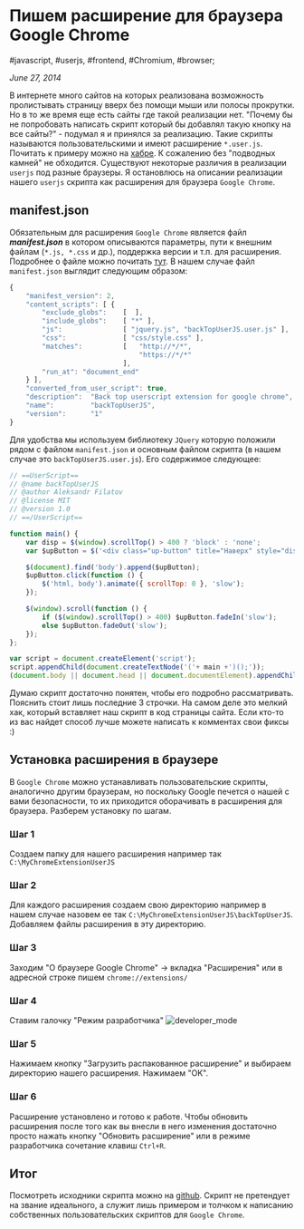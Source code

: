 # Пишем расширение для браузера Google Chrome

#javascript, #userjs, #frontend, #Chromium, #browser;

_June 27, 2014_

В интернете много сайтов на которых реализована возможность пролистывать страницу вверх без помощи мыши или полосы прокрутки. Но в то же время еще есть сайты где такой реализации нет. "Почему бы не попробовать написать скрипт который бы добавлял такую кнопку на все сайты?" - подумал я и принялся за реализацию. Такие скрипты называются пользовательскими и имеют расширение ```*.user.js```. Почитать к примеру можно на [хабре](http://habrahabr.ru/post/129343/). К сожалению без "подводных камней" не обходится. Существуют некоторые различия в реализации ```userjs``` под разные браузеры. Я остановлюсь на описании реализации нашего ```userjs``` скрипта как расширения для браузера ```Google Chrome```.

## manifest.json
Обязательным для расширения ```Google Chrome``` является файл ***manifest.json*** в котором описываются параметры, пути к внешним файлам (```*.js, *.css``` и др.), поддержка версии и т.п. для расширения. Подробнее о файле можно почитать [тут](https://developer.chrome.com/extensions/manifest). В нашем случае файл ```manifest.json``` выглядит следующим образом:

```javascript
{
    "manifest_version": 2,
    "content_scripts": [ {
        "exclude_globs":    [  ],
        "include_globs":    [ "*" ],
        "js":               [ "jquery.js", "backTopUserJS.user.js" ],
        "css":              [ "css/style.css" ],
        "matches":          [   "http://*/*",
                                "https://*/*"
                            ],
        "run_at": "document_end"
    } ],
    "converted_from_user_script": true,
    "description":  "Back top userscript extension for google chrome",
    "name":         "backTopUserJS",
    "version":      "1"
}
```

Для удобства мы используем библиотеку ```JQuery``` которую положили рядом с файлом ```manifest.json``` и основным файлом скрипта (в нашем случае это ```backTopUserJS.user.js```). Его содержимое следующее:

```javascript
// ==UserScript==
// @name backTopUserJS
// @author Aleksandr Filatov
// @license MIT
// @version 1.0
// ==/UserScript==

function main() {
    var disp = $(window).scrollTop() > 400 ? 'block' : 'none';
    var $upButton = $('<div class="up-button" title="Наверх" style="display:' + disp + '">Наверх</div>');

    $(document).find('body').append($upButton);
    $upButton.click(function () {
        $('html, body').animate({ scrollTop: 0 }, 'slow');
    });

    $(window).scroll(function () {
        if ($(window).scrollTop() > 400) $upButton.fadeIn('slow');
        else $upButton.fadeOut('slow');
    });
};

var script = document.createElement('script');
script.appendChild(document.createTextNode('('+ main +')();'));
(document.body || document.head || document.documentElement).appendChild(script);
```

Думаю скрипт достаточно понятен, чтобы его подробно рассматривать. Пояснить стоит лишь последние 3 строчки. На самом деле это мелкий хак, который вставляет наш скрипт в код страницы сайта. Если кто-то из вас найдет способ лучше можете написать к комментах свои фиксы :)

## Установка расширения в браузере
В ```Google Chrome``` можно устанавливать пользовательские скрипты, аналогично другим браузерам, но поскольку Google печется о нашей с вами безопасности, то их приходится оборачивать в расширения для браузера. Разберем установку по шагам.

### Шаг 1
Создаем папку для нашего расширения например так ```C:\MyChromeExtensionUserJS```

### Шаг 2
Для каждого расширения создаем свою директорию например в нашем случае назовем ее так ```C:\MyChromeExtensionUserJS\backTopUserJS```. Добавляем файлы расширения в эту директорию.

### Шаг 3
Заходим "О браузере Google Chrome" -> вкладка "Расширения" или в адресной строке пишем ```chrome://extensions/```

### Шаг 4
Ставим галочку "Режим разработчика"
![developer_mode](http://1.bp.blogspot.com/-bax0UMkP6dU/U60tEjgXiLI/AAAAAAAABCQ/MRKVYzCoHjc/s1600/qwerty.png)

### Шаг 5
Нажимаем кнопку "Загрузить распакованное расширение" и выбираем директорию нашего расширения. Нажимаем "OK".

### Шаг 6
Расширение установлено и готово к работе. Чтобы обновить расширения после того как вы внесли в него изменения достаточно просто нажать кнопку "Обновить расширение" или в режиме разработчика сочетание клавиш ```Ctrl+R```.

## Итог
Посмотреть исходники скрипта можно на [github](https://github.com/greybax/backTopUserJS). Скрипт не претендует на звание идеального, а служит лишь примером и толчком к написанию собственных пользовательских скриптов для ```Google Chrome```.